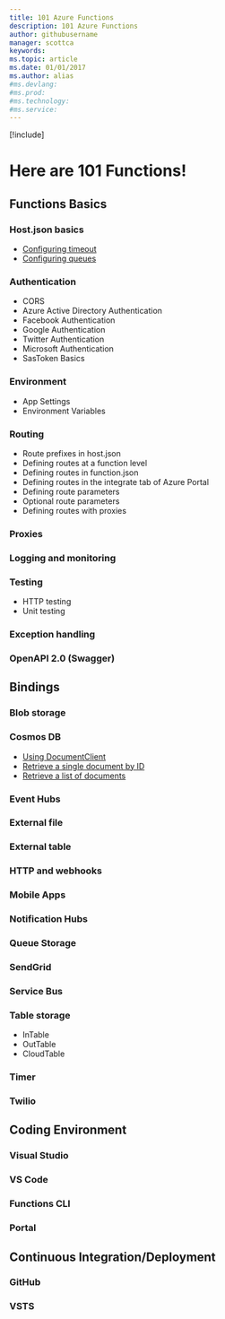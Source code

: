 ```yaml
---
title: 101 Azure Functions
description: 101 Azure Functions
author: githubusername
manager: scottca
keywords: 
ms.topic: article
ms.date: 01/01/2017
ms.author: alias
#ms.devlang: 
#ms.prod:
#ms.technology:
#ms.service:
---
```


[!include[](../../includes/header.md)]

# Here are 101 Functions!

## Functions Basics

### Host.json basics
* [Configuring timeout](basics/host.md#configuring-timeout)
* [Configuring queues](basics/host.md#configuring-queues)

### Authentication
* CORS
* Azure Active Directory Authentication
* Facebook Authentication
* Google Authentication
* Twitter Authentication
* Microsoft Authentication
* SasToken Basics

### Environment
* App Settings
* Environment Variables

### Routing
* Route prefixes in host.json 
* Defining routes at a function level
* Defining routes in function.json
* Defining routes in the integrate tab of Azure Portal
* Defining route parameters
* Optional route parameters
* Defining routes with proxies

### Proxies

### Logging and monitoring

### Testing
* HTTP testing
* Unit testing

### Exception handling

### OpenAPI 2.0 (Swagger)


## Bindings

### Blob storage

### Cosmos DB
* [Using DocumentClient](cosmosdb/#using-documentclient)
* [Retrieve a single document by ID](cosmosdb/#retrieve-a-single-document-by-id)
* [Retrieve a list of documents](cosmosdb/#retrieve-a-list-of-documents)

### Event Hubs

### External file

### External table

### HTTP and webhooks

### Mobile Apps

### Notification Hubs

### Queue Storage

### SendGrid

### Service Bus

### Table storage
* InTable
* OutTable
* CloudTable

### Timer

### Twilio


## Coding Environment

### Visual Studio

### VS Code

### Functions CLI

### Portal


## Continuous Integration/Deployment

### GitHub

### VSTS

